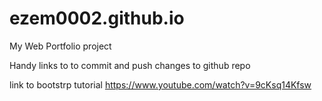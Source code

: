 # ezem0002.github.io
My Web Portfolio project


Handy links to to commit and push changes to github repo 
<!-- https://help.github.com/en/github/importing-your-projects-to-github/adding-an-existing-project-to-github-using-the-command-line -->

link to bootstrp tutorial
https://www.youtube.com/watch?v=9cKsq14Kfsw